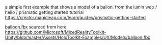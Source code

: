 a simple first example that shows a model of a ballon. from the lumin web / helio / prismatic getting started tutorial https://creator.magicleap.com/learn/guides/prismatic-getting-started

[balloon.fbx](balloon.fbx) sourced from here https://github.com/Microsoft/MixedRealityToolkit-Unity/blob/master/Assets/HoloToolkit-Examples/UX/Models/balloon.fbx
